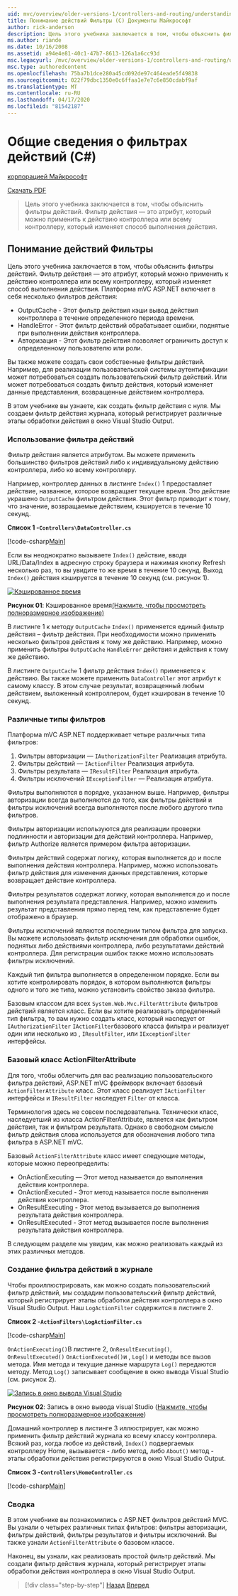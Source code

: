 ```yaml
---
uid: mvc/overview/older-versions-1/controllers-and-routing/understanding-action-filters-cs
title: Понимание действий Фильтры (C) Документы Майкрософт
author: rick-anderson
description: Цель этого учебника заключается в том, чтобы объяснить фильтры действий. Фильтр действия — это атрибут, который можно применить к действию контроллера или всему контроллеру...
ms.author: riande
ms.date: 10/16/2008
ms.assetid: a94e4e81-40c1-47b7-8613-126a1a6cc93d
msc.legacyurl: /mvc/overview/older-versions-1/controllers-and-routing/understanding-action-filters-cs
msc.type: authoredcontent
ms.openlocfilehash: 75ba7b1dce280a45cd092de97c464eade5f49838
ms.sourcegitcommit: 022f79dbc1350e0c6ffaa1e7e7c6e850cdabf9af
ms.translationtype: MT
ms.contentlocale: ru-RU
ms.lasthandoff: 04/17/2020
ms.locfileid: "81542187"
---
```

# <a name="understanding-action-filters-c"></a>Общие сведения о фильтрах действий (C#)

[корпорацией Майкрософт](https://github.com/microsoft)

[Скачать PDF](https://download.microsoft.com/download/e/f/3/ef3f2ff6-7424-48f7-bdaa-180ef64c3490/ASPNET_MVC_Tutorial_14_CS.pdf)

> Цель этого учебника заключается в том, чтобы объяснить фильтры действий. Фильтр действия — это атрибут, который можно применить к действию контроллера или всему контроллеру, который изменяет способ выполнения действия.

## <a name="understanding-action-filters"></a>Понимание действий Фильтры

Цель этого учебника заключается в том, чтобы объяснить фильтры действий. Фильтр действия — это атрибут, который можно применить к действию контроллера или всему контроллеру, который изменяет способ выполнения действия. Платформа mVC ASP.NET включает в себя несколько фильтров действия:

- OutputCache - Этот фильтр действия кэши вывод действия контроллера в течение определенного периода времени.
- HandleError - Этот фильтр действий обрабатывает ошибки, поднятые при выполнении действия контроллера.
- Авторизация - Этот фильтр действия позволяет ограничить доступ к определенному пользователю или роли.

Вы также можете создать свои собственные фильтры действий. Например, для реализации пользовательской системы аутентификации может потребоваться создать пользовательский фильтр действий. Или может потребоваться создать фильтр действия, который изменяет данные представления, возвращенные действием контроллера.

В этом учебнике вы узнаете, как создать фильтр действия с нуля. Мы создаем фильтр действия журнала, который регистрирует различные этапы обработки действия в окно Visual Studio Output.

### <a name="using-an-action-filter"></a>Использование фильтра действий

Фильтр действия является атрибутом. Вы можете применить большинство фильтров действий либо к индивидуальному действию контроллера, либо ко всему контроллеру.

Например, контроллер данных в листинге `Index()` 1 предоставляет действие, названное, которое возвращает текущее время. Это действие украшено `OutputCache` фильтром действия. Этот фильтр приводит к тому, что значение, возвращаемые действием, кэшируется в течение 10 секунд.

**Список 1 -`Controllers\DataController.cs`**

[!code-csharp[Main](understanding-action-filters-cs/samples/sample1.cs)]

Если вы неоднократно вызываете `Index()` действие, вводя URL/Data/Index в адресную строку браузера и нажимая кнопку Refresh несколько раз, то вы увидите то же время в течение 10 секунд. Выход `Index()` действия кэшируется в течение 10 секунд (см. рисунок 1).

[![Кэшированное время](understanding-action-filters-cs/_static/image2.png)](understanding-action-filters-cs/_static/image1.png)

**Рисунок 01**: Кэшированное время[(Нажмите, чтобы просмотреть полноразмерное изображение)](understanding-action-filters-cs/_static/image3.png)

В листинге 1 к методу `OutputCache` `Index()` применяется единый фильтр действия – фильтр действия. При необходимости можно применить несколько фильтров действия к тому же действию. Например, можно применить фильтры `OutputCache` `HandleError` действия и действия к тому же действию.

В листинге `OutputCache` 1 фильтр действия `Index()` применяется к действию. Вы также можете применить `DataController` этот атрибут к самому классу. В этом случае результат, возвращенный любым действием, выложенный контроллером, будет кэширован в течение 10 секунд.

### <a name="the-different-types-of-filters"></a>Различные типы фильтров

Платформа mVC ASP.NET поддерживает четыре различных типа фильтров:

1. Фильтры авторизации — `IAuthorizationFilter` Реализация атрибута.
2. Фильтры действий — `IActionFilter` Реализация атрибута.
3. Фильтры результата — `IResultFilter` Реализация атрибута.
4. Фильтры исключений `IExceptionFilter` — Реализация атрибута.

Фильтры выполняются в порядке, указанном выше. Например, фильтры авторизации всегда выполняются до того, как фильтры действий и фильтры исключений всегда выполняются после любого другого типа фильтров.

Фильтры авторизации используются для реализации проверки подлинности и авторизации для действий контроллера. Например, фильтр Authorize является примером фильтра авторизации.

Фильтры действий содержат логику, которая выполняется до и после выполнения действия контроллера. Например, можно использовать фильтр действия для изменения данных представления, которые возвращает действие контроллера.

Фильтры результатов содержат логику, которая выполняется до и после выполнения результата представления. Например, можно изменить результат представления прямо перед тем, как представление будет отображено в браузер.

Фильтры исключений являются последним типом фильтра для запуска. Вы можете использовать фильтр исключения для обработки ошибок, поднятых либо действиями контроллера, либо результатами действий контроллера. Для регистрации ошибок также можно использовать фильтры исключений.

Каждый тип фильтра выполняется в определенном порядке. Если вы хотите контролировать порядок, в котором выполняются фильтры одного и того же типа, можно установить свойство заказа фильтра.

Базовым классом для всех `System.Web.Mvc.FilterAttribute` фильтров действий является класс. Если вы хотите реализовать определенный тип фильтра, то вам нужно создать класс, который наследует от `IAuthorizationFilter` `IActionFilter`базового класса фильтра и реализует один или несколько из , `IResultFilter`, или `IExceptionFilter` интерфейсы.

### <a name="the-base-actionfilterattribute-class"></a>Базовый класс ActionFilterAttribute

Для того, чтобы облегчить для вас реализацию пользовательского фильтра действий, ASP.NET mVC фреймворк включает базовый `ActionFilterAttribute` класс. Этот класс реализует `IActionFilter` интерфейсы и `IResultFilter` наследует `Filter` от класса.

Терминология здесь не совсем последовательна. Технически класс, наследуетший из класса ActionFilterAttribute, является как фильтром действия, так и фильтром результата. Однако в свободном смысле фильтр действия слова используется для обозначения любого типа фильтра в ASP.NET mVC.

Базовый `ActionFilterAttribute` класс имеет следующие методы, которые можно переопределить:

- OnActionExecuting — Этот метод называется до выполнения действия контроллера.
- OnActionExecuted - Этот метод называется после выполнения действия контроллера.
- OnResultExecuting - Этот метод вызывается до выполнения результата действия контроллера.
- OnResultExecuted - Этот метод вызывается после выполнения результата действия контроллера.

В следующем разделе мы увидим, как можно реализовать каждый из этих различных методов.

### <a name="creating-a-log-action-filter"></a>Создание фильтра действий в журнале

Чтобы проиллюстрировать, как можно создать пользовательский фильтр действий, мы создадим пользовательский фильтр действий, который регистрирует этапы обработки действия контроллера в окно Visual Studio Output. Наш `LogActionFilter` содержится в листинге 2.

**Список 2 -`ActionFilters\LogActionFilter.cs`**

[!code-csharp[Main](understanding-action-filters-cs/samples/sample2.cs)]

`OnActionExecuting()`В листинге 2, `OnResultExecuting()`, `OnResultExecuted()` `OnActionExecuted()`и , `Log()` и методы все вызов метода. Имя метода и текущие данные маршрута `Log()` передаются методу. Метод `Log()` записывает сообщение в окно вывода Visual Studio (см. рисунок 2).

[![Запись в окно вывода Visual Studio](understanding-action-filters-cs/_static/image5.png)](understanding-action-filters-cs/_static/image4.png)

**Рисунок 02**: Запись в окно вывода visual Studio ([Нажмите, чтобы просмотреть полноразмерное изображение](understanding-action-filters-cs/_static/image6.png))

Домашний контроллер в листинге 3 иллюстрирует, как можно применить фильтр действий журнала ко всему классу контроллера. Всякий раз, когда любое из действий, `Index()` подвергаемых контроллеру Home, вызывается - либо метод, либо `About()` метод - этапы обработки действия регистрируются в окно Visual Studio Output.

**Список 3 -`Controllers\HomeController.cs`**

[!code-csharp[Main](understanding-action-filters-cs/samples/sample3.cs)]

### <a name="summary"></a>Сводка

В этом учебнике вы познакомились с ASP.NET фильтров действий MVC. Вы узнали о четырех различных типах фильтров: фильтры авторизации, фильтры действий, фильтры результатов и фильтры исключений. Вы также узнали `ActionFilterAttribute` о базовом классе.

Наконец, вы узнали, как реализовать простой фильтр действий. Мы создали фильтр действия журнала, который регистрирует этапы обработки действия контроллера в окно Visual Studio Output.

> [!div class="step-by-step"]
> [Назад](asp-net-mvc-routing-overview-cs.md)
> [Вперед](improving-performance-with-output-caching-cs.md)
